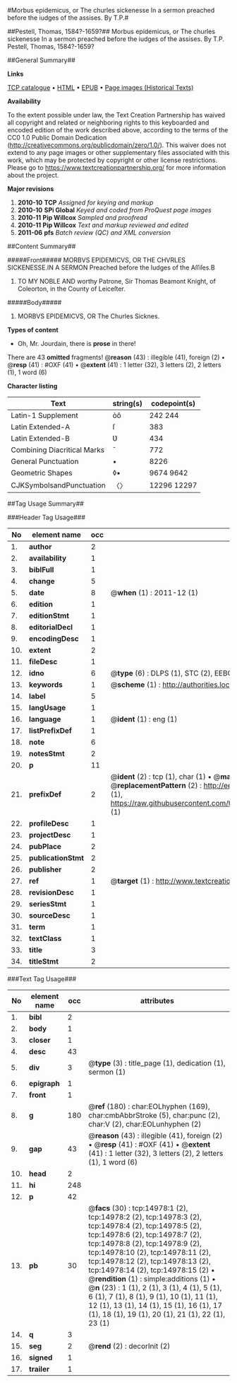 #Morbus epidemicus, or The churles sickenesse In a sermon preached before the iudges of the assises. By T.P.#

##Pestell, Thomas, 1584?-1659?##
Morbus epidemicus, or The churles sickenesse In a sermon preached before the iudges of the assises. By T.P.
Pestell, Thomas, 1584?-1659?

##General Summary##

**Links**

[TCP catalogue](http://www.ota.ox.ac.uk/tcp/)  • 
[HTML](http://tei.it.ox.ac.uk/tcp/Texts-HTML/free/A09/A09510.html)  • 
[EPUB](http://tei.it.ox.ac.uk/tcp/Texts-EPUB/free/A09/A09510.epub) • 
[Page images (Historical Texts)](https://historicaltexts.jisc.ac.uk/eebo-99849809e)

**Availability**

To the extent possible under law, the Text Creation Partnership has waived all copyright and related or neighboring rights to this keyboarded and encoded edition of the work described above, according to the terms of the CC0 1.0 Public Domain Dedication (http://creativecommons.org/publicdomain/zero/1.0/). This waiver does not extend to any page images or other supplementary files associated with this work, which may be protected by copyright or other license restrictions. Please go to https://www.textcreationpartnership.org/ for more information about the project.

**Major revisions**

1. __2010-10__ __TCP__ *Assigned for keying and markup*
1. __2010-10__ __SPi Global__ *Keyed and coded from ProQuest page images*
1. __2010-11__ __Pip Willcox__ *Sampled and proofread*
1. __2010-11__ __Pip Willcox__ *Text and markup reviewed and edited*
1. __2011-06__ __pfs__ *Batch review (QC) and XML conversion*

##Content Summary##

#####Front#####
MORBVS EPIDEMICVS, OR THE CHVRLES SICKENESSE.IN A SERMON Preached before the Iudges of the Aſſiſes.B
1. TO MY NOBLE AND worthy Patrone, Sir Thomas Beamont Knight, of Coleorton, in the County of Leiceſter.

#####Body#####

1. MORBVS EPIDEMICVS, OR The Churles Sicknes.

**Types of content**

  * Oh, Mr. Jourdain, there is **prose** in there!

There are 43 **omitted** fragments! 
 @__reason__ (43) : illegible (41), foreign (2)  •  @__resp__ (41) : #OXF (41)  •  @__extent__ (41) : 1 letter (32), 3 letters (2), 2 letters (1), 1 word (6)

**Character listing**


|Text|string(s)|codepoint(s)|
|---|---|---|
|Latin-1 Supplement|òô|242 244|
|Latin Extended-A|ſ|383|
|Latin Extended-B|Ʋ|434|
|Combining             Diacritical Marks|̄|772|
|General Punctuation|•|8226|
|Geometric Shapes|◊▪|9674 9642|
|CJKSymbolsandPunctuation|〈〉|12296 12297|

##Tag Usage Summary##

###Header Tag Usage###

|No|element name|occ|attributes|
|---|---|---|---|
|1.|__author__|2||
|2.|__availability__|1||
|3.|__biblFull__|1||
|4.|__change__|5||
|5.|__date__|8| @__when__ (1) : 2011-12 (1)|
|6.|__edition__|1||
|7.|__editionStmt__|1||
|8.|__editorialDecl__|1||
|9.|__encodingDesc__|1||
|10.|__extent__|2||
|11.|__fileDesc__|1||
|12.|__idno__|6| @__type__ (6) : DLPS (1), STC (2), EEBO-CITATION (1), PROQUEST (1), VID (1)|
|13.|__keywords__|1| @__scheme__ (1) : http://authorities.loc.gov/ (1)|
|14.|__label__|5||
|15.|__langUsage__|1||
|16.|__language__|1| @__ident__ (1) : eng (1)|
|17.|__listPrefixDef__|1||
|18.|__note__|6||
|19.|__notesStmt__|2||
|20.|__p__|11||
|21.|__prefixDef__|2| @__ident__ (2) : tcp (1), char (1)  •  @__matchPattern__ (2) : ([0-9\-]+):([0-9IVX]+) (1), (.+) (1)  •  @__replacementPattern__ (2) : http://eebo.chadwyck.com/downloadtiff?vid=$1&page=$2 (1), https://raw.githubusercontent.com/textcreationpartnership/Texts/master/tcpchars.xml#$1 (1)|
|22.|__profileDesc__|1||
|23.|__projectDesc__|1||
|24.|__pubPlace__|2||
|25.|__publicationStmt__|2||
|26.|__publisher__|2||
|27.|__ref__|1| @__target__ (1) : http://www.textcreationpartnership.org/docs/. (1)|
|28.|__revisionDesc__|1||
|29.|__seriesStmt__|1||
|30.|__sourceDesc__|1||
|31.|__term__|1||
|32.|__textClass__|1||
|33.|__title__|3||
|34.|__titleStmt__|2||


###Text Tag Usage###

|No|element name|occ|attributes|
|---|---|---|---|
|1.|__bibl__|2||
|2.|__body__|1||
|3.|__closer__|1||
|4.|__desc__|43||
|5.|__div__|3| @__type__ (3) : title_page (1), dedication (1), sermon (1)|
|6.|__epigraph__|1||
|7.|__front__|1||
|8.|__g__|180| @__ref__ (180) : char:EOLhyphen (169), char:cmbAbbrStroke (5), char:punc (2), char:V (2), char:EOLunhyphen (2)|
|9.|__gap__|43| @__reason__ (43) : illegible (41), foreign (2)  •  @__resp__ (41) : #OXF (41)  •  @__extent__ (41) : 1 letter (32), 3 letters (2), 2 letters (1), 1 word (6)|
|10.|__head__|2||
|11.|__hi__|248||
|12.|__p__|42||
|13.|__pb__|30| @__facs__ (30) : tcp:14978:1 (2), tcp:14978:2 (2), tcp:14978:3 (2), tcp:14978:4 (2), tcp:14978:5 (2), tcp:14978:6 (2), tcp:14978:7 (2), tcp:14978:8 (2), tcp:14978:9 (2), tcp:14978:10 (2), tcp:14978:11 (2), tcp:14978:12 (2), tcp:14978:13 (2), tcp:14978:14 (2), tcp:14978:15 (2)  •  @__rendition__ (1) : simple:additions (1)  •  @__n__ (23) : 1 (1), 2 (1), 3 (1), 4 (1), 5 (1), 6 (1), 7 (1), 8 (1), 9 (1), 10 (1), 11 (1), 12 (1), 13 (1), 14 (1), 15 (1), 16 (1), 17 (1), 18 (1), 19 (1), 20 (1), 21 (1), 22 (1), 23 (1)|
|14.|__q__|3||
|15.|__seg__|2| @__rend__ (2) : decorInit (2)|
|16.|__signed__|1||
|17.|__trailer__|1||
